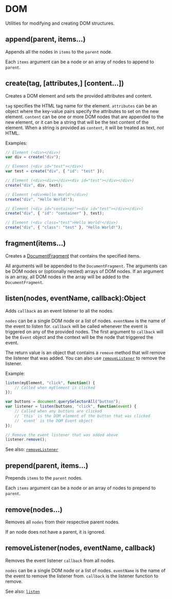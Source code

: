 # DOM

Utilities for modifying and creating DOM structures.


## append(parent, items...)

Appends all the nodes in `items` to the `parent` node.

Each `items` argument can be a node or an array of nodes to append to `parent`.


## create(tag, [attributes,] [content...])

Creates a DOM element and sets the provided attributes and content.

`tag` specifies the HTML tag name for the element. `attributes` can be an object
where the key-value pairs specify the attributes to set on the new element.
`content` can be one or more DOM nodes that are appended to the new element, or
it can be a string that will be the text content of the element. When a string
is provided as `content`, it will be treated as text, *not* HTML.

Examples:

```js
// Element (<div></div>)
var div = create("div");

// Element (<div id="test"></div>)
var test = create("div", { "id": "test" });

// Element (<div><div></div><div id="test"></div></div>)
create("div", div, test);

// Element (<div>Hello World!</div>)
create("div", "Hello World!");

// Element (<div id="container"><div id="test"></div></div>)
create("div", { "id": "container" }, test);

// Element (<div class="test">Hello World!</div>)
create("div", { "class": "test" }, "Hello World!");
```


## fragment(items...)

Creates a [DocumentFragment](https://developer.mozilla.org/en-US/docs/Web/API/DocumentFragment)
that contains the specified items.

All arguments will be appended to the `DocumentFragment`. The arguments can be
DOM nodes or (optionally nested) arrays of DOM nodes. If an argument is an
array, all DOM nodes in the array will be added to the `DocumentFragment`.


## listen(nodes, eventName, callback):Object

Adds `callback` as an event listener to all the nodes.

`nodes` can be a single DOM node or a list of nodes. `eventName` is the name of
the event to listen for. `callback` will be called whenever the event is
triggered on any of the provided nodes. The first argument to `callback` will be
the `Event` object and the context will be the node that triggered the event.

The return value is an object that contains a `remove` method that will remove
the listener that was added. You can also use
[`removeListener`](#removeListener) to remove the listener.

Example:

```js
listen(myElement, "click", function() {
    // Called when myElement is clicked
});

var buttons = document.querySelectorAll("button");
var listener = listen(buttons, "click", function(event) {
    // Called when any buttons are clicked
    // `this` is the DOM element of the button that was clicked
    // `event` is the DOM Event object
});

// Remove the event listener that was added above
listener.remove();
```

See also: [`removeListener`](#removeListener)


## prepend(parent, items...)

Prepends `items` to the `parent` nodes.

Each `items` argument can be a node or an array of nodes to prepend to `parent`.


## remove(nodes...)

Removes all `nodes` from their respective parent nodes.

If an node does not have a parent, it is ignored.


## removeListener(nodes, eventName, callback)

Removes the event listener `callback` from all nodes.

`nodes` can be a single DOM node or a list of nodes. `eventName` is the name of
the event to remove the listener from. `callback` is the listener function to
remove.

See also: [`listen`](#listen)
